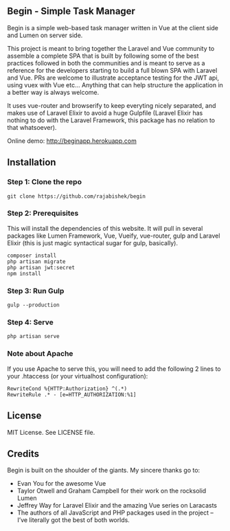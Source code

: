 ## Begin - Simple Task Manager
Begin is a simple web-based task manager written in Vue at the client side and Lumen on server side. 

This project is meant to bring together the Laravel and Vue community to assemble a complete SPA that is built by following some of the best practices followed in both the communities and is meant to serve as a reference for the developers starting to build a full blown SPA with Laravel and Vue.
PRs are welcome to illustrate acceptance testing for the JWT api, using vuex with Vue etc...
Anything that can help structure the application in a better way is always welcome.

It uses vue-router and browserify to keep everyting nicely separated, and makes use of Laravel Elixir to avoid a huge Gulpfile (Laravel Elixir has nothing to do with the Laravel Framework, this package has no relation to that whatsoever).

Online demo: http://beginapp.herokuapp.com

## Installation

### Step 1: Clone the repo
```
git clone https://github.com/rajabishek/begin
```

### Step 2: Prerequisites
This will install the dependencies of this website. It will pull in several packages like Lumen Framework, Vue, Vueify, vue-router, gulp and Laravel Elixir (this is just magic syntactical sugar for gulp, basically).
```
composer install
php artisan migrate
php artisan jwt:secret
npm install
```

### Step 3: Run Gulp
```
gulp --production
```

### Step 4: Serve
```
php artisan serve
```

### Note about Apache
If you use Apache to serve this, you will need to add the following 2 lines to your .htaccess (or your virtualhost configuration):
```
RewriteCond %{HTTP:Authorization} ^(.*)
RewriteRule .* - [e=HTTP_AUTHORIZATION:%1]
```

## License
MIT License. See LICENSE file.

## Credits
Begin is built on the shoulder of the giants. My sincere thanks go to:
* Evan You for the awesome Vue
* Taylor Otwell and Graham Campbell for their work on the rocksolid Lumen
* Jeffrey Way for Laravel Elixir and the amazing Vue series on Laracasts
* The authors of all JavaScript and PHP packages used in the project – I’ve literally got the best of both worlds.
